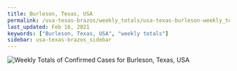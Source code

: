 ```yaml
---
title: Burleson, Texas, USA
permalink: /usa-texas-brazos/weekly_totals/usa-texas-burleson-weekly_totals.html
last_updated: Feb 16, 2021
keywords: ["Burleson, Texas, USA", "weekly totals"]
sidebar: usa-texas-brazos_sidebar
---
```


![Weekly Totals of Confirmed Cases for Burleson, Texas, USA](/covid_tracker/images/graphs/usa-texas-burleson-weekly_totals_graph.png)
